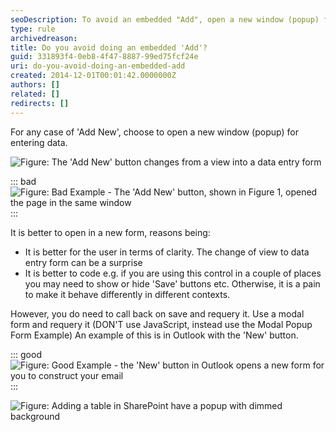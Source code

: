 ```yaml
---
seoDescription: To avoid an embedded "Add", open a new window (popup) for entering data when using "Add New". This approach provides better user clarity and simplifies coding. It's essential to requery after saving changes, as seen in Outlook's "New" button example.
type: rule
archivedreason:
title: Do you avoid doing an embedded 'Add'?
guid: 331893f4-0eb8-4f47-8887-99ed75fcf24e
uri: do-you-avoid-doing-an-embedded-add
created: 2014-12-01T00:01:42.0000000Z
authors: []
related: []
redirects: []
---
```


For any case of 'Add New', choose to open a new window (popup) for entering data.

<!--endintro-->

![Figure: The 'Add New' button changes from a view into a data entry form](/EmbeddedAdd.jpg)

::: bad  
![Figure: Bad Example - The 'Add New' button, shown in Figure 1, opened the page in the same window](/BadEmbeddedAdd.jpg)  
:::

It is better to open in a new form, reasons being:

* It is better for the user in terms of clarity. The change of view to data entry form can be a surprise
* It is better to code e.g. if you are using this control in a couple of places you may need to show or hide 'Save' buttons etc. Otherwise, it is a pain to make it behave differently in different contexts.

However, you do need to call back on save and requery it.
Use a modal form and requery it (DON'T use JavaScript, instead use the Modal Popup Form Example)
An example of this is in Outlook with the 'New' button.

::: good  
![Figure: Good Example - the 'New' button in Outlook opens a new form for you to construct your email](/GoodEmbeddedAdd.jpg)  
:::

![Figure: Adding a table in SharePoint have a popup with dimmed background](/sharepoint-add-table.jpg)
